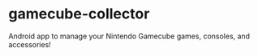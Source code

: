 # gamecube-collector
Android app to manage your Nintendo Gamecube games, consoles, and accessories! 
